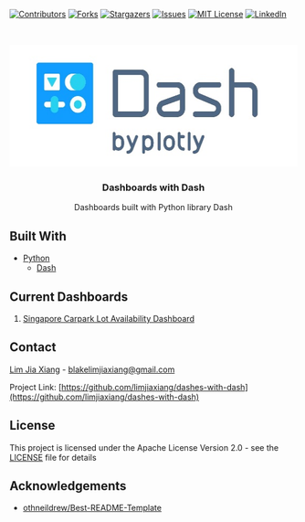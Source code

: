 [![Contributors][contributors-shield]][contributors-url]
[![Forks][forks-shield]][forks-url]
[![Stargazers][stars-shield]][stars-url]
[![Issues][issues-shield]][issues-url]
[![MIT License][license-shield]][license-url]
[![LinkedIn][linkedin-shield]][linkedin-url]


<!-- PROJECT LOGO -->
<br />
<p align="center">
  <a href="https://github.com/limjiaxiang/dashes-with-dash">
    <img src="dash.PNG" alt="Logo" width="544" height="214">
  </a>
  
  <h3 align="center">Dashboards with Dash</h3>

  <p align="center">
     Dashboards built with Python library Dash
  </p>
</p>


## Built With
* [Python](https://www.python.org)
  * [Dash](https://plot.ly/dash/)
  
## Current Dashboards
1. [Singapore Carpark Lot Availability Dashboard](sg-carparks/)

<!-- CONTACT -->
## Contact

[Lim Jia Xiang](https://linkedin.com/in/limjiaxiang) - blakelimjiaxiang@gmail.com

Project Link: [https://github.com/limjiaxiang/dashes-with-dash](https://github.com/limjiaxiang/dashes-with-dash)

## License

This project is licensed under the Apache License Version 2.0 - see the [LICENSE](LICENSE) file for details

<!-- ACKNOWLEDGEMENTS -->
## Acknowledgements
* [othneildrew/Best-README-Template](https://github.com/othneildrew/Best-README-Template/blob/master/README.md)


<!-- MARKDOWN LINKS & IMAGES -->
<!-- https://www.markdownguide.org/basic-syntax/#reference-style-links -->
[contributors-shield]: https://img.shields.io/github/contributors/limjiaxiang/dashes-with-dash.svg?style=flat-square
[contributors-url]: https://github.com/limjiaxiang/dashes-with-dash/graphs/contributors
[forks-shield]: https://img.shields.io/github/forks/limjiaxiang/dashes-with-dash.svg?style=flat-square
[forks-url]: https://github.com/limjiaxiang/dashes-with-dash/network/members
[stars-shield]: https://img.shields.io/github/stars/limjiaxiang/dashes-with-dash.svg?style=flat-square
[stars-url]: https://github.com/limjiaxiang/dashes-with-dash/stargazers
[issues-shield]: https://img.shields.io/github/issues/limjiaxiang/dashes-with-dash.svg?style=flat-square
[issues-url]: https://github.com/limjiaxiang/dashes-with-dash/issues
[license-shield]: https://img.shields.io/github/license/limjiaxiang/dashes-with-dash.svg?style=flat-square
[license-url]: https://github.com/limjiaxiang/dashes-with-dash/blob/master/LICENSE.txt
[linkedin-shield]: https://img.shields.io/badge/-LinkedIn-black.svg?style=flat-square&logo=linkedin&colorB=555
[linkedin-url]: https://linkedin.com/in/limjiaxiang
